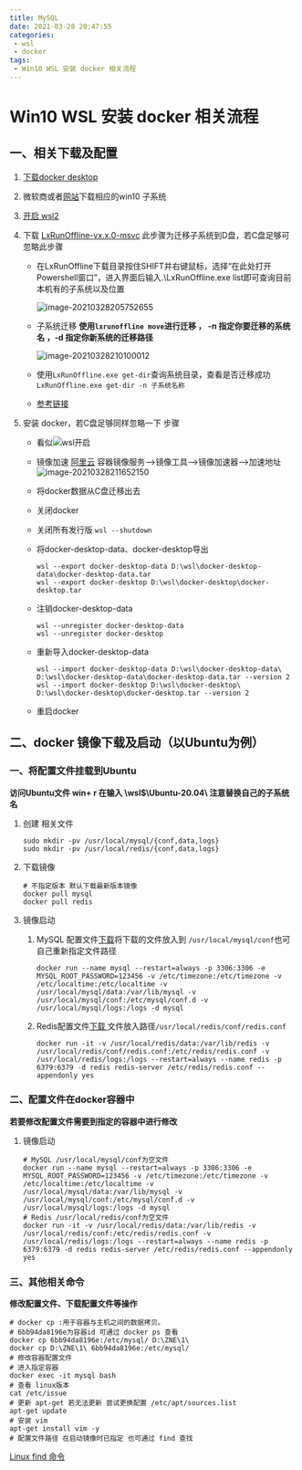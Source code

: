 ```yaml
---
title: MySQL
date: 2021-03-28 20:47:55
categories: 
 - wsl
 - docker
tags: 
 - Win10 WSL 安装 docker 相关流程
---
```


# Win10 WSL 安装 docker 相关流程

<!-- more -->

## 一、相关下载及配置

1. [下载docker desktop](https://www.docker.com/products/docker-desktop)

2. 微软商或者[网站](https://docs.microsoft.com/en-us/windows/wsl/install-manual#installing-your-distro)下载相应的win10 子系统

3. [开启 wsl2](https://docs.microsoft.com/zh-cn/windows/wsl/install-win10)

4. 下载 [LxRunOffline-vx.x.0-msvc](https://github.com/DDoSolitary/LxRunOffline/releases/tag/v3.5.0) 此步骤为迁移子系统到D盘，若C盘足够可忽略此步骤

   - 在LxRunOffline下载目录按住SHIFT并右键鼠标，选择“在此处打开Powershell窗口”，进入界面后输入.\LxRunOffline.exe list即可查询目前本机有的子系统以及位置

     ![image-20210328205752655](https://gitee.com/zelen/IMG/raw/master/PicGo/image-20210328205752655.png)

   - 子系统迁移  **使用`lxrunoffline move`进行迁移 ， -n 指定你要迁移的系统名 ，-d 指定你新系统的迁移路径**

     ![image-20210328210100012](https://gitee.com/zelen/IMG/raw/master/PicGo/image-20210328210100012.png)

   - 使用`LxRunOffline.exe get-dir`查询系统目录，查看是否迁移成功  `LxRunOffline.exe get-dir -n 子系统名称`

   - [参考链接](https://zhuanlan.zhihu.com/p/145753804)

5. 安装 docker，若C盘足够同样忽略一下 步骤

   - 看似![wsl开启](https://gitee.com/zelen/IMG/raw/master/PicGo/image-20210328211606211.png)
   - 镜像加速 [阿里云](https://cr.console.aliyun.com/cn-hangzhou/instances/mirrors) 容器镜像服务-->镜像工具-->镜像加速器-->加速地址![image-20210328211652150](https://gitee.com/zelen/IMG/raw/master/PicGo/image-20210328211652150.png)

   - 将docker数据从C盘迁移出去

   - 关闭docker

   - 关闭所有发行版 `wsl --shutdown`

   - 将docker-desktop-data、docker-desktop导出 

     ```shell
     wsl --export docker-desktop-data D:\wsl\docker-desktop-data\docker-desktop-data.tar
     wsl --export docker-desktop D:\wsl\docker-desktop\docker-desktop.tar
     ```

   - 注销docker-desktop-data 

     ````shell
     wsl --unregister docker-desktop-data
     wsl --unregister docker-desktop
     ````

   - 重新导入docker-desktop-data

     ```shell
     wsl --import docker-desktop-data D:\wsl\docker-desktop-data\ D:\wsl\docker-desktop-data\docker-desktop-data.tar --version 2
     wsl --import docker-desktop D:\wsl\docker-desktop\ D:\wsl\docker-desktop\docker-desktop.tar --version 2
     ```

   - 重启docker

## 二、docker 镜像下载及启动（以Ubuntu为例）

### 一、将配置文件挂载到Ubuntu

**访问Ubuntu文件 win+ r 在输入 \\wsl$\Ubuntu-20.04\  注意替换自己的子系统名**

1. 创建 相关文件

   ```shell
   sudo mkdir -pv /usr/local/mysql/{conf,data,logs} 
   sudo mkdir -pv /usr/local/redis/{conf,data,logs} 
   ```

2. 下载镜像

   ```shell
   # 不指定版本 默认下载最新版本镜像
   docker pull mysql
   docker pull redis
   ```

3. 镜像启动

   1. MySQL 配置文件[下载](https://zelen.lanzous.com/imB5Bnevqih)将下载的文件放入到 `/usr/local/mysql/conf`也可自己重新指定文件路径

      ```shell
      docker run --name mysql --restart=always -p 3306:3306 -e MYSQL_ROOT_PASSWORD=123456 -v /etc/timezone:/etc/timezone -v /etc/localtime:/etc/localtime -v /usr/local/mysql/data:/var/lib/mysql -v /usr/local/mysql/conf:/etc/mysql/conf.d -v /usr/local/mysql/logs:/logs -d mysql
      ```

   2. Redis配置文件[下载 ](https://zelen.lanzous.com/iektOil70vc) 文件放入路径`/usr/local/redis/conf/redis.conf`

      ```shell
      docker run -it -v /usr/local/redis/data:/var/lib/redis -v /usr/local/redis/conf/redis.conf:/etc/redis/redis.conf -v /usr/local/redis/logs:/logs --restart=always --name redis -p 6379:6379 -d redis redis-server /etc/redis/redis.conf --appendonly yes
      ```

### 二、配置文件在docker容器中

**若要修改配置文件需要到指定的容器中进行修改**

1. 镜像启动

   ```shell
   # MySQL /usr/local/mysql/conf为空文件
   docker run --name mysql --restart=always -p 3306:3306 -e MYSQL_ROOT_PASSWORD=123456 -v /etc/timezone:/etc/timezone -v /etc/localtime:/etc/localtime -v /usr/local/mysql/data:/var/lib/mysql -v /usr/local/mysql/conf:/etc/mysql/conf.d -v /usr/local/mysql/logs:/logs -d mysql
   # Redis /usr/local/redis/conf为空文件
   docker run -it -v /usr/local/redis/data:/var/lib/redis -v /usr/local/redis/conf:/etc/redis/redis.conf -v /usr/local/redis/logs:/logs --restart=always --name redis -p 6379:6379 -d redis redis-server /etc/redis/redis.conf --appendonly yes
   ```

### 三、其他相关命令

**修改配置文件、下载配置文件等操作**

```shell
# docker cp :用于容器与主机之间的数据拷贝。
# 6bb94da8196e为容器id 可通过 docker ps 查看
docker cp 6bb94da8196e:/etc/mysql/ D:\ZNE\1\
docker cp D:\ZNE\1\ 6bb94da8196e:/etc/mysql/
# 修改容器配置文件
# 进入指定容器
docker exec -it mysql bash
# 查看 linux版本
cat /etc/issue
# 更新 apt-get 若无法更新 尝试更换配置 /etc/apt/sources.list
apt-get update
# 安装 vim
apt-get install vim -y
# 配置文件路径 在启动镜像时已指定 也可通过 find 查找
```

[Linux find 命令](https://www.runoob.com/linux/linux-comm-find.html)